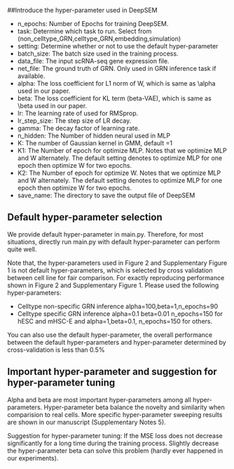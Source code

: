 ##Introduce the hyper-parameter used in DeepSEM

- n_epochs: Number of Epochs for training DeepSEM.
- task: Determine which task to run. Select from (non_celltype_GRN,celltype_GRN,embedding,simulation)
- setting: Determine whether or not to use the default hyper-parameter
- batch_size: The batch size used in the training process.
- data_file: The input scRNA-seq gene expression file.
- net_file: The ground truth of GRN. Only used in GRN inference task if available. 
- alpha: The loss coefficient for L1 norm of W, which is same as \alpha used in our paper.
- beta: The loss coefficient for KL term (beta-VAE), which is same as \beta used in our paper.
- lr: The learning rate of used for RMSprop.
- lr_step_size: The step size of LR decay.
- gamma: The decay factor of learning rate.
- n_hidden: The Number of hidden neural used in MLP
- K: The number of Gaussian kernel in GMM, default =1
- K1: The Number of epoch for optimize MLP. Notes that we optimize MLP and W alternately. The default setting denotes
 to optimize MLP for one epoch then optimize W for two epochs.
- K2: The Number of epoch for optimize W. Notes that we optimize MLP and W alternately. The default setting denotes
 to optimize MLP for one epoch then optimize W for two epochs.
- save_name: The directory to save the output file of DeepSEM


## Default hyper-parameter selection

We provide default hyper-parameter in main.py. Therefore, for most situations, directly run main.py with default 
hyper-parameter can perform quite well.

Note that, the hyper-parameters used in Figure 2 and Supplementary Figure 1 is not default hyper-parameters, which is 
selected by cross validation between cell line for fair comparison. For exactly reproducing performance shown in 
Figure 2 and Supplementary Figure 1. Please used the following hyper-parameters:

- Celltype non-specific GRN inference alpha=100,beta=1,n_epochs=90
- Celltype specific GRN inference alpha=0.1 beta=0.01 n_epochs=150 for hESC and mHSC-E and alpha=1,beta=0.1,
n_epochs=150 for others.

You can also use the default hyper-parameter, the overall performance between the default hyper-parameters and 
hyper-parameter determined by cross-validation is less than 0.5%

## Important hyper-parameter and suggestion for hyper-parameter tuning

Alpha and beta are most important hyper-parameters among all hyper-parameters. Hyper-parameter beta balance the 
novelty and similarity when comparision to real cells. More specific hyper-parameter sweeping results are shown in our manuscript (Supplementary Notes 5). 
 
Suggestion for hyper-parameter tuning: If the MSE loss does not decrease significantly for a long time during the 
training process. Slightly decrease the hyper-parameter beta can solve this problem (hardly ever happened in our 
experiments). 
